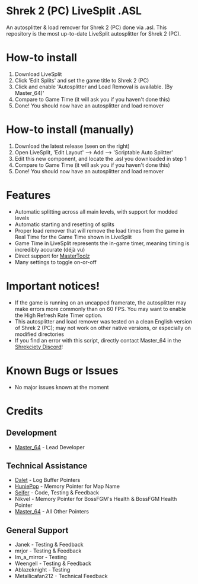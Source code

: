 # Shrek 2 (PC) LiveSplit .ASL
 An autosplitter & load remover for Shrek 2 (PC) done via .asl.
 This repository is the most up-to-date LiveSplit autosplitter for Shrek 2 (PC).

# How-to install
1. Download LiveSplit
2. Click 'Edit Splits' and set the game title to Shrek 2 (PC)
3. Click and enable 'Autosplitter and Load Removal is available. (By Master_64)'
4. Compare to Game Time (it will ask you if you haven't done this)
5. Done! You should now have an autosplitter and load remover

# How-to install (manually)
1. Download the latest release (seen on the right)
2. Open LiveSplit, 'Edit Layout' --> Add --> 'Scriptable Auto Splitter'
3. Edit this new component, and locate the .asl you downloaded in step 1
4. Compare to Game Time (it will ask you if you haven't done this)
5. Done! You should now have an autosplitter and load remover

# Features
- Automatic splitting across all main levels, with support for modded levels
- Automatic starting and resetting of splits
- Proper load remover that will remove the load times from the game in Real Time for the Game Time shown in LiveSplit
- Game Time in LiveSplit represents the in-game timer, meaning timing is incredibly accurate (déjà vu)
- Direct support for <a href="https://master-64.itch.io/mastertoolz">MasterToolz</a>
- Many settings to toggle on-or-off

# Important notices!
- If the game is running on an uncapped framerate, the autosplitter may make errors more commonly than on 60 FPS. You may want to enable the High Refresh Rate Timer option.
- This autosplitter and load remover was tested on a clean English version of Shrek 2 (PC); may not work on other native versions, or especially on modified directories
- If you find an error with this script, directly contact Master_64 in the <a href="https://discord.com/invite/0VEIly8qa8WUZAzV">Shrekciety Discord</a>!

# Known Bugs or Issues
- No major issues known at the moment

# Credits
## Development

- <a href="https://github.com/Master-64">Master_64</a> - Lead Developer

## Technical Assistance

- <a href="https://github.com/Dalet">Dalet</a> - Log Buffer Pointers
- <a href="https://github.com/kevinjpetersen">HuniePop</a> - Memory Pointer for Map Name
- <a href="https://www.twitch.tv/seifertv">Seifer</a> - Code, Testing & Feedback
- Nikvel - Memory Pointer for BossFGM's Health & BossFGM Health Pointer
- <a href="https://github.com/Master-64">Master_64</a> - All Other Pointers

## General Support

- Janek - Testing & Feedback
- mrjor - Testing & Feedback
- Im_a_mirror - Testing
- Weengell - Testing & Feedback
- Ablazeknight - Testing
- Metallicafan212 - Technical Feedback
